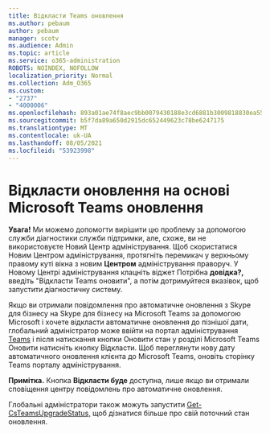 ```yaml
---
title: Відкласти Teams оновлення
ms.author: pebaum
author: pebaum
manager: scotv
ms.audience: Admin
ms.topic: article
ms.service: o365-administration
ROBOTS: NOINDEX, NOFOLLOW
localization_priority: Normal
ms.collection: Adm_O365
ms.custom:
- "2737"
- "4000006"
ms.openlocfilehash: 893a01ae74f8aec9bb0079430188e3cd6881b3009818830ea5572cfa41cdf71f
ms.sourcegitcommit: b5f7da89a650d2915dc652449623c78be6247175
ms.translationtype: MT
ms.contentlocale: uk-UA
ms.lasthandoff: 08/05/2021
ms.locfileid: "53923998"
---
```

# <a name="how-to-postpone-the-microsoft-driven-teams-upgrade"></a>Відкласти оновлення на основі Microsoft Teams оновлення

**Увага!** Ми можемо допомогти вирішити цю проблему за допомогою служби діагностики служби підтримки, але, схоже, ви не використовуєте Новий Центр адміністрування. Щоб скористатися Новим Центром адміністрування, протягніть перемикач у верхньому правому куті вікна з новим **Центром** адміністрування праворуч. У Новому Центрі адміністрування клацніть віджет Потрібна **довідка?,** введіть "Відкласти Teams оновити", а потім дотримуйтеся вказівок, щоб запустити діагностичну систему.

Якщо ви отримали повідомлення про автоматичне оновлення з Skype для бізнесу на Skype для бізнесу на Microsoft Teams за допомогою Microsoft і хочете відкласти автоматичне оновлення до пізнішої дати, глобальний адміністратор  може ввійти на портал адміністрування  [Teams](https://admin.teams.microsoft.com/dashboard) і після натискання кнопки Оновити стан у розділі Microsoft Teams Оновити натисніть кнопку Відкласти. Щоб переглянути нову дату автоматичного оновлення клієнта до Microsoft Teams, оновіть сторінку Teams порталу адміністрування.

**Примітка.** Кнопка **Відкласти буде** доступна, лише якщо ви отримали сповіщення центру повідомлень про автоматичне оновлення. 

Глобальні адміністратори також можуть запустити [Get-CsTeamsUpgradeStatus,](https://docs.microsoft.com/powershell/module/skype/get-csteamsupgradestatus?view=skype-ps) щоб дізнатися більше про свій поточний стан оновлення.
